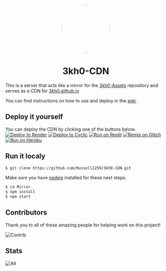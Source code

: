 <p align="center">
<kbd>
<img style="border-radius:50%" height="150px" src="https://raw.githubusercontent.com/3kh0/3kh0.github.io/main/images/logo.png">
</kbd>
</p>
<h1 align="center">3kh0-CDN</h1>

This is a server that acts like a mirror for the [3kh0-Assets](https://github.com/3kh0/3kh0-Assets) repository and serves as a CDN for [3kh0.github.io](https://3kh0.github.io) 

You can find instructions on how to use and deploy in the [wiki](https://github.com/Russell2259/3kh0-CDN/wiki).

## Deploy it yourself
You can deploy the CDN by clicking one of the buttons below.
[![Deploy to Render](https://binbashbanana.github.io/deploy-buttons/buttons/remade/render.svg)](https://render.com/deploy?repo=https://github.com/Russell2259/3kh0-CDN)
[![Deploy to Cyclic](https://binbashbanana.github.io/deploy-buttons/buttons/remade/cyclic.svg)](https://app.cyclic.sh/api/app/deploy/Russell2259/3kh0-CDN)
[![Run on Replit](https://binbashbanana.github.io/deploy-buttons/buttons/remade/replit.svg)](https://replit.com/github/Russell2259/3kh0-CDN)
[![Remix on Glitch](https://binbashbanana.github.io/deploy-buttons/buttons/remade/glitch.svg)](https://glitch.com/edit/#!/import/github/Russell2259/3kh0-CDN)
[![Run on Heroku](https://binbashbanana.github.io/deploy-buttons/buttons/remade/heroku.svg)](https://heroku.com/deploy?template=https://github.com/Russell2259/3kh0-CDN)

## Run it localy
```bash
$ git clone https://github.com/Russell2259/3kh0-CDN.git
```
Make sure you have [nodejs](https://nodejs.org) installed for these next steps:

```bash
$ cd Mirror
$ npm install
$ npm start
```

## Contributors
Thank you to all of these amazing people for helping work on this project!

![Contrib](https://contrib.rocks/image?repo=Russell2259/3kh0-CDN#)

## Stats
![Alt](https://repobeats.axiom.co/api/embed/1f9990fe724717415f429764390e1a7705348293.svg "Repobeats analytics image")
